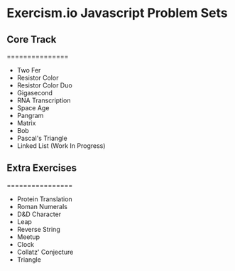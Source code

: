 # Exercism.io Javascript Problem Sets

## Core Track
===============

* Two Fer
* Resistor Color
* Resistor Color Duo
* Gigasecond
* RNA Transcription
* Space Age
* Pangram
* Matrix
* Bob
* Pascal's Triangle
* Linked List (Work In Progress)

## Extra Exercises
================

* Protein Translation
* Roman Numerals
* D&D Character
* Leap
* Reverse String
* Meetup
* Clock
* Collatz' Conjecture
* Triangle